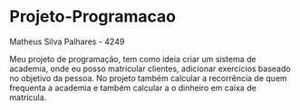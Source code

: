 # Projeto-Programacao

Matheus Silva Palhares - 4249

Meu projeto de programação, tem como ideia criar um sistema de academia, onde eu posso matrícular clientes, adicionar exercícios baseado no objetivo da pessoa. No projeto também calcular a recorrência de quem frequenta a academia e também calcular a o dinheiro em caixa de matrícula.
